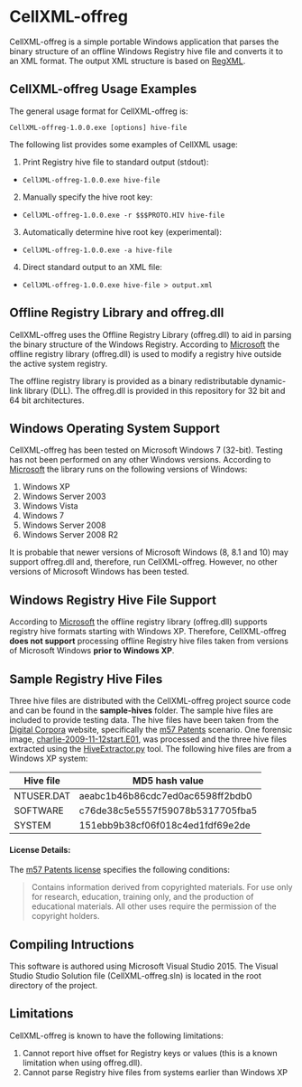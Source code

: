 # CellXML-offreg
CellXML-offreg is a simple portable Windows application that parses the binary structure of an offline Windows Registry hive file and converts it to an XML format. The output XML structure is based on [RegXML](http://forensicswiki.org/wiki/RegXML "Forensic Wiki"). 

## CellXML-offreg Usage Examples

The general usage format for CellXML-offreg is:

`CellXML-offreg-1.0.0.exe [options] hive-file`

The following list provides some examples of CellXML usage:

1. Print Registry hive file to standard output (stdout):
  * `CellXML-offreg-1.0.0.exe hive-file`
2. Manually specify the hive root key:
  * `CellXML-offreg-1.0.0.exe -r $$$PROTO.HIV hive-file`
3. Automatically determine hive root key (experimental):
  * `CellXML-offreg-1.0.0.exe -a hive-file`
4. Direct standard output to an XML file:
  * `CellXML-offreg-1.0.0.exe hive-file > output.xml`

## Offline Registry Library and offreg.dll

CellXML-offreg uses the Offline Registry Library (offreg.dll) to aid in parsing the binary structure of the Windows Registry. According to [Microsoft](https://msdn.microsoft.com/en-us/library/ee210757%28v=vs.85%29.aspx "Microsoft") the offline registry library (offreg.dll) is used to modify a registry hive outside the active system registry. 

The offline registry library is provided as a binary redistributable dynamic-link library (DLL). The offreg.dll is provided in this repository for 32 bit and 64 bit architectures.

## Windows Operating System Support

CellXML-offreg has been tested on Microsoft Windows 7 (32-bit). Testing has not been performed on any other Windows versions. According to [Microsoft](https://msdn.microsoft.com/en-us/library/ee210757%28v=vs.85%29.aspx "Microsoft") the library runs on the following versions of Windows: 

1. Windows XP
2. Windows Server 2003
3. Windows Vista
4. Windows 7
5. Windows Server 2008
6. Windows Server 2008 R2

It is probable that newer versions of Microsoft Windows (8, 8.1 and 10) may support offreg.dll and, therefore, run CellXML-offreg. However, no other versions of Microsoft Windows has been tested.

## Windows Registry Hive File Support

According to [Microsoft](https://msdn.microsoft.com/en-us/library/ee210757%28v=vs.85%29.aspx "Microsoft") the offline registry library (offreg.dll) supports registry hive formats starting with Windows XP. Therefore, CellXML-offreg **does not support** processing offline Registry hive files taken from versions of Microsoft Windows **prior to Windows XP**.

## Sample Registry Hive Files

Three hive files are distributed with the CellXML-offreg project source code and can be found in the **sample-hives** folder. The sample hive files are included to provide testing data. The hive files have been taken from the [Digital Corpora](http://digitalcorpora.org/ "Digital Corpora") website, specifically the [m57 Patents](http://digitalcorpora.org/corp/nps/scenarios/2009-m57-patents/ "Digital Corpora") scenario. One forensic image, [charlie-2009-11-12start.E01](http://digitalcorpora.org/corp/nps/scenarios/2009-m57-patents/drives-redacted/charlie-2009-11-12start.E01 "charlie-2009-11-12start.E01"), was processed and the three hive files extracted using the [HiveExtractor.py](https://github.com/thomaslaurenson/DFXMLTools/tree/master/HiveExtractor "HiveExtractor.py") tool. The following hive files are from a Windows XP system:

| Hive file   | MD5 hash value                   |
| ------------|----------------------------------|
| NTUSER.DAT  | aeabc1b46b86cdc7ed0ac6598ff2bdb0 |
| SOFTWARE    | c76de38c5e5557f59078b5317705fba5 |
| SYSTEM      | 151ebb9b38cf06f018c4ed1fdf69e2de |

#### License Details:

The [m57 Patents license](http://digitalcorpora.org/corp/nps/scenarios/2009-m57-patents/docs/License "m57 Patents license") specifies the following conditions:

> Contains information derived from copyrighted materials. For use only for research, education, training only, and the production of educational materials. All other uses require the permission of the copyright holders.

## Compiling Intructions

This software is authored using Microsoft Visual Studio 2015. The Visual Studio Studio Solution file (CellXML-offreg.sln) is located in the root directory of the project. 

## Limitations

CellXML-offreg is known to have the following limitations: 

1. Cannot report hive offset for Registry keys or values (this is a known limitation when using offreg.dll).
2. Cannot parse Registry hive files from systems earlier than Windows XP
